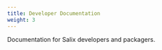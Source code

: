 ```yaml
---
title: Developer Documentation
weight: 3
---
```


Documentation for Salix developers and packagers.

